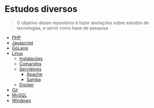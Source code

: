 # Estudos diversos

> O objetivo desse repositório é fazer anotações sobre estudos de tecnologias, e servir como base de pesquisa 

- [PHP](https://github.com/andrebmachadoo/Estudos/blob/master/PHP/Index_PHP.md) 
- [Javascript](https://github.com/andrebmachadoo/Estudos/blob/master/Javascript/Index_PHP.md)
- [GoLang](https://github.com/andrebmachadoo/Estudos/blob/master/GoLang/Index_Go.md)
- [Linux](https://github.com/andrebmachadoo/Estudos/blob/master/Linux/Index_Linux.md)
    - [Instalações]()
    - [Comandos]()
    - [Servidores]()
        - [Apache]()
        - [Samba]()
    - [Docker]()
- [Git](https://github.com/andrebmachadoo/Estudos/blob/master/Git/Index_Git.md)
- [MySQL](https://github.com/andrebmachadoo/Estudos/blob/master/MySQL/Index_MySQL.md)
- [Windows](https://github.com/andrebmachadoo/Estudos/blob/master/Windows/Readme.md)